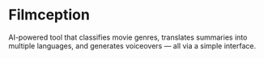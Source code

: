 # Filmception
AI-powered tool that classifies movie genres, translates summaries into multiple languages, and generates voiceovers — all via a simple interface.
